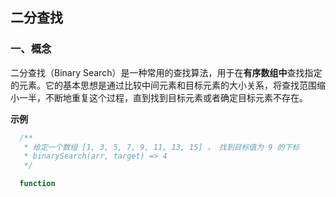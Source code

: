 ## 二分查找

### 一、概念

二分查找（Binary Search）是一种常用的查找算法，用于在**有序数组中**查找指定的元素。它的基本思想是通过比较中间元素和目标元素的大小关系，将查找范围缩小一半，不断地重复这个过程，直到找到目标元素或者确定目标元素不存在。

**示例**

```js
  /**
   * 给定一个数组 [1, 3, 5, 7, 9, 11, 13, 15] ， 找到目标值为 9 的下标
   * binarySearch(arr, target) => 4
   */

  function 

```

